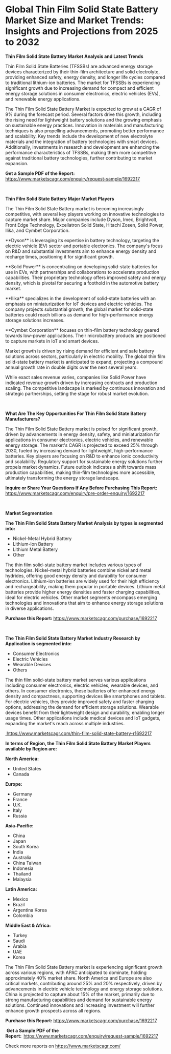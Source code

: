 <p><h1>Global Thin Film Solid State Battery Market Size and Market Trends: Insights and Projections from 2025 to 2032</h1></p><p><strong>Thin Film Solid State Battery Market Analysis and Latest Trends</strong></p>
<p><p>Thin Film Solid State Batteries (TFSSBs) are advanced energy storage devices characterized by their thin-film architecture and solid electrolyte, providing enhanced safety, energy density, and longer life cycles compared to traditional lithium-ion batteries. The market for TFSSBs is experiencing significant growth due to increasing demand for compact and efficient energy storage solutions in consumer electronics, electric vehicles (EVs), and renewable energy applications.</p><p>The Thin Film Solid State Battery Market is expected to grow at a CAGR of 9% during the forecast period. Several factors drive this growth, including the rising need for lightweight battery solutions and the growing emphasis on sustainable energy practices. Innovation in materials and manufacturing techniques is also propelling advancements, promoting better performance and scalability. Key trends include the development of new electrolyte materials and the integration of battery technologies with smart devices. Additionally, investments in research and development are enhancing the performance characteristics of TFSSBs, making them more competitive against traditional battery technologies, further contributing to market expansion.</p></p>
<p><strong>Get a Sample PDF of the Report:&nbsp;</strong> <a href="https://www.marketscagr.com/enquiry/request-sample/1692217?utm_campaign=3222&utm_medium=2&utm_source=Github&utm_content=ia&utm_term=27032025&utm_id=thin-film-solid-state-battery">https://www.marketscagr.com/enquiry/request-sample/1692217</a></p>
<p>&nbsp;</p>
<p><strong>Thin Film Solid State Battery Major Market Players</strong></p>
<p><p>The Thin Film Solid State Battery market is becoming increasingly competitive, with several key players working on innovative technologies to capture market share. Major companies include Dyson, Imec, Brightvolt, Front Edge Technology, Excellatron Solid State, Hitachi Zosen, Solid Power, Ilika, and Cymbet Corporation.</p><p>**Dyson** is leveraging its expertise in battery technology, targeting the electric vehicle (EV) sector and portable electronics. The company's focus on R&D and substantial investments aim to enhance energy density and recharge times, positioning it for significant growth.</p><p>**Solid Power** is concentrating on developing solid-state batteries for use in EVs, with partnerships and collaborations to accelerate production capabilities. Their proprietary technology offers improved safety and energy density, which is pivotal for securing a foothold in the automotive battery market.</p><p>**Ilika** specializes in the development of solid-state batteries with an emphasis on miniaturization for IoT devices and electric vehicles. The company projects substantial growth; the global market for solid-state batteries could reach billions as demand for high-performance energy storage solutions increases.</p><p>**Cymbet Corporation** focuses on thin-film battery technology geared towards low-power applications. Their microbattery products are positioned to capture markets in IoT and smart devices.</p><p>Market growth is driven by rising demand for efficient and safe battery solutions across sectors, particularly in electric mobility. The global thin film solid-state battery market is anticipated to expand, projecting a compound annual growth rate in double digits over the next several years.</p><p>While exact sales revenue varies, companies like Solid Power have indicated revenue growth driven by increasing contracts and production scaling. The competitive landscape is marked by continuous innovation and strategic partnerships, setting the stage for robust market evolution.</p></p>
<p>&nbsp;</p>
<p><strong>What Are The Key Opportunities For Thin Film Solid State Battery Manufacturers?</strong></p>
<p><p>The Thin Film Solid State Battery market is poised for significant growth, driven by advancements in energy density, safety, and miniaturization for applications in consumer electronics, electric vehicles, and renewable energy storage. The market's CAGR is projected to exceed 25% through 2030, fueled by increasing demand for lightweight, high-performance batteries. Key players are focusing on R&D to enhance ionic conductivity and scalability. Regulatory support for sustainable energy solutions further propels market dynamics. Future outlook indicates a shift towards mass production capabilities, making thin-film technologies more accessible, ultimately transforming the energy storage landscape.</p></p>
<p><strong>Inquire or Share Your Questions If Any Before Purchasing This Report:</strong> <a href="https://www.marketscagr.com/enquiry/pre-order-enquiry/1692217?utm_campaign=3222&utm_medium=2&utm_source=Github&utm_content=ia&utm_term=27032025&utm_id=thin-film-solid-state-battery">https://www.marketscagr.com/enquiry/pre-order-enquiry/1692217</a></p>
<p>&nbsp;</p>
<p><strong>Market Segmentation</strong></p>
<p><strong>The Thin Film Solid State Battery Market Analysis by types is segmented into:</strong></p>
<p><ul><li>Nickel-Metal Hybrid Battery</li><li>Lithium-Ion Battery</li><li>Lithium Metal Battery</li><li>Other</li></ul></p>
<p><p>The thin film solid-state battery market includes various types of technologies. Nickel-metal hybrid batteries combine nickel and metal hydrides, offering good energy density and durability for consumer electronics. Lithium-ion batteries are widely used for their high efficiency and rechargeability, making them popular in portable devices. Lithium metal batteries provide higher energy densities and faster charging capabilities, ideal for electric vehicles. Other market segments encompass emerging technologies and innovations that aim to enhance energy storage solutions in diverse applications.</p></p>
<p><strong>Purchase this Report:&nbsp;</strong><a href="https://www.marketscagr.com/purchase/1692217?utm_campaign=3222&utm_medium=2&utm_source=Github&utm_content=ia&utm_term=27032025&utm_id=thin-film-solid-state-battery">https://www.marketscagr.com/purchase/1692217</a></p>
<p>&nbsp;</p>
<p><strong>The Thin Film Solid State Battery Market Industry Research by Application is segmented into:</strong></p>
<p><ul><li>Consumer Electronics</li><li>Electric Vehicles</li><li>Wearable Devices</li><li>Others</li></ul></p>
<p><p>The thin film solid-state battery market serves various applications including consumer electronics, electric vehicles, wearable devices, and others. In consumer electronics, these batteries offer enhanced energy density and compactness, supporting devices like smartphones and tablets. For electric vehicles, they provide improved safety and faster charging options, addressing the demand for efficient storage solutions. Wearable devices benefit from their lightweight design and durability, enabling longer usage times. Other applications include medical devices and IoT gadgets, expanding the market's reach across multiple industries.</p></p>
<p><a href="https://www.marketscagr.com/thin-film-solid-state-battery-r1692217?utm_campaign=3222&utm_medium=2&utm_source=Github&utm_content=ia&utm_term=27032025&utm_id=thin-film-solid-state-battery">&nbsp;https://www.marketscagr.com/thin-film-solid-state-battery-r1692217</a></p>
<p><strong>In terms of Region, the Thin Film Solid State Battery Market Players available by Region are:</strong></p>
<p>
    <p> <strong> North America: </strong>
        <ul>
            <li>United States</li>
            <li>Canada</li>
        </ul>
        </p> 
    <p> <strong> Europe: </strong>
        <ul>
            <li>Germany</li>
            <li>France</li>
            <li>U.K.</li>
            <li>Italy</li>
            <li>Russia</li>
        </ul>
        </p> 
    <p> <strong> Asia-Pacific: </strong>
        <ul>
            <li>China</li>
            <li>Japan</li>
            <li>South Korea</li>
            <li>India</li>
            <li>Australia</li>
            <li>China Taiwan</li>
            <li>Indonesia</li>
            <li>Thailand</li>
            <li>Malaysia</li>
        </ul>
        </p> 
    <p> <strong> Latin America: </strong>
        <ul>
            <li>Mexico</li>
            <li>Brazil</li>
            <li>Argentina Korea</li>
            <li>Colombia</li>
        </ul>
        </p> 
    <p> <strong> Middle East & Africa: </strong>
        <ul>
            <li>Turkey</li>
            <li>Saudi</li>
            <li>Arabia</li>
            <li>UAE</li>
            <li>Korea</li>
        </ul>
    </p>
    </p>
<p><p>The Thin Film Solid State Battery market is experiencing significant growth across various regions, with APAC anticipated to dominate, holding approximately 40% market share. North America and Europe are also critical markets, contributing around 25% and 20% respectively, driven by advancements in electric vehicle technology and energy storage solutions. China is projected to capture about 15% of the market, primarily due to strong manufacturing capabilities and demand for sustainable energy solutions. Continued innovations and increasing investment will further enhance growth prospects across all regions.</p></p>
<p><strong>Purchase this Report: </strong><a href="https://www.marketscagr.com/purchase/1692217?utm_campaign=3222&utm_medium=2&utm_source=Github&utm_content=ia&utm_term=27032025&utm_id=thin-film-solid-state-battery">https://www.marketscagr.com/purchase/1692217</a></p>
<p>&nbsp;<strong>Get a Sample PDF of the Report:&nbsp;&nbsp;</strong><a href="https://www.marketscagr.com/enquiry/request-sample/1692217?utm_campaign=3222&utm_medium=2&utm_source=Github&utm_content=ia&utm_term=27032025&utm_id=thin-film-solid-state-battery">https://www.marketscagr.com/enquiry/request-sample/1692217</a></p>
<p><strong></strong></p>
<p>Check more reports on <a href="https://www.marketscagr.com/?utm_campaign=3222&utm_medium=2&utm_source=Github&utm_content=ia&utm_term=27032025&utm_id=thin-film-solid-state-battery">https://www.marketscagr.com/</a></p>